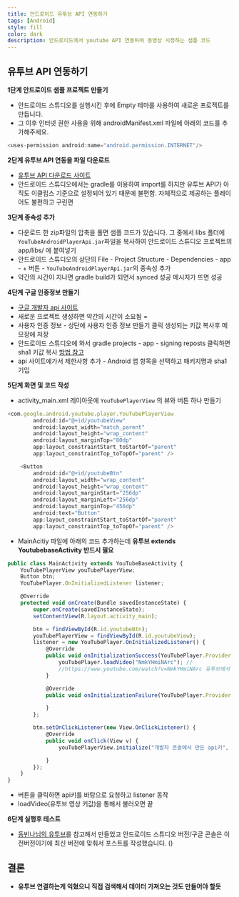 ```yaml
---
title: 안드로이드 유투브 API 연동하기
tags: [Android]
style: fill
color: dark
description: 안드로이드에서 youtube API 연동하여 동영상 시청하는 샘플 코드 
---
```


## 유투브 API 연동하기

**1단계 안드로이드 샘플 프로젝트 만들기**
- 안드로이드 스튜디오를 실행시킨 후에 Empty 테마를 사용하여 새로운 프로젝트를 만듭니다.
- 그 이후 인터넷 권한 사용을 위해 androidManifest.xml 파일에 아래의 코드를 추가해주세요.

```javascript
<uses-permission android:name="android.permission.INTERNET"/>
```

**2단계 유투브 API 연동을 파일 다운로드**
- [유투브 API 다운로드 사이트](https://developers.google.com/youtube/android/player/downloads?hl=ko)
- 안드로이드 스튜디오에서는 gradle를 이용하여 import를 하지만 유투브 API가 아직도 이클립스 기준으로 설정되어 있기 때문에 불편함. 자체적으로 제공하는 플레이어도 불편하고 구린편

**3단계 종속성 추가**
- 다운로드 한 zip파일의 압축을 풀면 샘플 코드가 있습니다. 그 중에서 libs 폴더에 `YouTubeAndroidPlayerApi.jar`파일을 복사하여 안드로이드 스튜디오 프로젝트의 app/libs/ 에 붙여넣기
- 안드로이드 스튜디오의 상단의 File - Project Structure - Dependencies - app - + 버튼 - `YouTubeAndroidPlayerApi.jar`의 종속성 추가
- 약간의 시간이 지나면 gradle build가 되면서 synced 성공 메시지가 뜨면 성공

**4단계 구글 인증정보 만들기**
- [구글 개발자 api 사이트](https://console.developers.google.com/apis)
- 새로운 프로젝트 생성하면 약간의 시간이 소요됨 =
- 사용자 인증 정보 - 상단에 사용자 인증 정보 만들기 클릭 생성되는 키값 복사후 메모장에 저장
- 안드로이드 스튜디오에 와서 gradle projects - app - signing reposts 클릭하면 sha1 키값 복사 [방법 참고](https://snowdeer.github.io/android/2017/08/21/android-studio-debug-sha1/)
- api 사이트에가서 제한사항 추가 - Android 앱 항목을 선택하고 패키지명과 sha1 기입

**5단계 화면 및 코드 작성**
- activity_main.xml 레이아웃에 `YouTubePlayerView` 의 뷰와 버튼 하나 만들기
```javascript
<com.google.android.youtube.player.YouTubePlayerView
        android:id="@+id/youtubeView"
        android:layout_width="match_parent"
        android:layout_height="wrap_content"
        android:layout_marginTop="80dp"
        app:layout_constraintStart_toStartOf="parent"
        app:layout_constraintTop_toTopOf="parent" />

    <Button
        android:id="@+id/youtubeBtn"
        android:layout_width="wrap_content"
        android:layout_height="wrap_content"
        android:layout_marginStart="256dp"
        android:layout_marginLeft="256dp"
        android:layout_marginTop="456dp"
        android:text="Button"
        app:layout_constraintStart_toStartOf="parent"
        app:layout_constraintTop_toTopOf="parent" />
```
- MainAcitiy 파일에 아래의 코드 추가하는데 **유투브 extends YoutubebaseActivity 반드시 필요**
```javascript
public class MainActivity extends YouTubeBaseActivity {
    YouTubePlayerView youTubePlayerView;
    Button btn;
    YouTubePlayer.OnInitializedListener listener;

    @Override
    protected void onCreate(Bundle savedInstanceState) {
        super.onCreate(savedInstanceState);
        setContentView(R.layout.activity_main);

        btn = findViewById(R.id.youtubeBtn);
        youTubePlayerView = findViewById(R.id.youtubeView);
        listener = new YouTubePlayer.OnInitializedListener() {
            @Override
            public void onInitializationSuccess(YouTubePlayer.Provider provider, YouTubePlayer youTubePlayer, boolean b) {
                youTubePlayer.loadVideo("NmkYHmiNArc"); //
                //https://www.youtube.com/watch?v=NmkYHmiNArc 유투브에서 v="" 이부분이 키에 해당
            }

            @Override
            public void onInitializationFailure(YouTubePlayer.Provider provider, YouTubeInitializationResult youTubeInitializationResult) {

            }
        };

        btn.setOnClickListener(new View.OnClickListener() {
            @Override
            public void onClick(View v) {
                youTubePlayerView.initialize("개발자 콘솔에서 만든 api키", listener);

            }
        });
    }
}
```
- 버튼을 클릭하면 api키를 바탕으로 요청하고 listener 동작
- loadVideo(유투브 영상 키값)을 통해서 불러오면 끝



**6단계 실행후 테스트**
- [동빈나님의 유투브](https://www.youtube.com/watch?v=vewH-f3fAes)를 참고해서 만들었고 안드로이드 스튜디오 버전/구글 콘솔은 이전버전이기에 최신 버전에 맞춰서 포스트를 작성했습니다. ()


## 결론
- **유투브 연결하는게 익혔으니 직접 검색해서 데이터 가져오는 것도 만들어야 할듯**